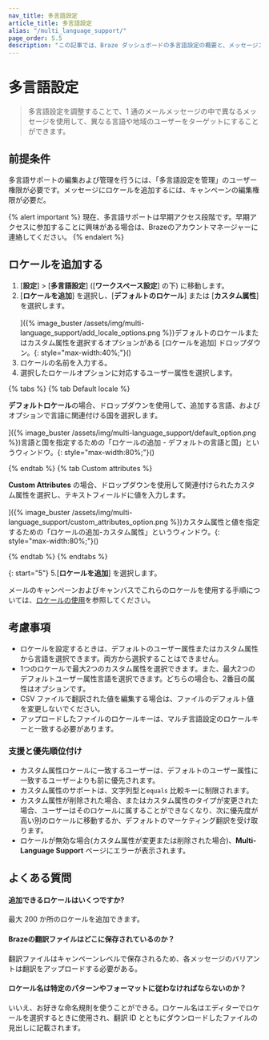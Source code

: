 ```yaml
---
nav_title: 多言語設定
article_title: 多言語設定
alias: "/multi_language_support/"
page_order: 5.5
description: "この記事では、Braze ダッシュボードの多言語設定の概要と、メッセージングでロケールを使用する方法について説明します。"
---
```


# 多言語設定

> 多言語設定を調整することで、1 通のメールメッセージの中で異なるメッセージを使用して、異なる言語や地域のユーザーをターゲットにすることができます。

## 前提条件

多言語サポートの編集および管理を行うには、「多言語設定を管理」のユーザー権限が必要です。メッセージにロケールを追加するには、キャンペーンの編集権限が必要だ。

{% alert important %}
現在、多言語サポートは早期アクセス段階です。早期アクセスに参加することに興味がある場合は、Brazeのアカウントマネージャーに連絡してください。
{% endalert %}

## ロケールを追加する

1. [**設定**] > [**多言語設定**] ([**ワークスペース設定**] の下) に移動します。
2. [**ロケールを追加**] を選択し、[**デフォルトのロケール**] または [**カスタム属性**] を選択します。<br><br>]({% image_buster /assets/img/multi-language_support/add_locale_options.png %})デフォルトのロケールまたはカスタム属性を選択するオプションがある [ロケールを追加] ドロップダウン。{: style="max-width:40%;"}()
3. ロケールの名前を入力する。
4. 選択したロケールオプションに対応するユーザー属性を選択します。

{% tabs %}
{% tab Default locale %}

**デフォルトロケール**の場合、ドロップダウンを使用して、追加する言語、およびオプションで言語に関連付ける国を選択します。<br><br>]({% image_buster /assets/img/multi-language_support/default_option.png %})言語と国を指定するための「ロケールの追加 - デフォルトの言語と国」というウィンドウ。{: style="max-width:80%;"}()

{% endtab %}
{% tab Custom attributes %}

**Custom Attributes** の場合、ドロップダウンを使用して関連付けられたカスタム属性を選択し、テキストフィールドに値を入力します。<br><br>]({% image_buster /assets/img/multi-language_support/custom_attributes_option.png %})カスタム属性と値を指定するための「ロケールの追加-カスタム属性」というウィンドウ。{: style="max-width:80%;"}()

{% endtab %}
{% endtabs %}

{: start="5"}
5\.[**ロケールを追加**] を選択します。 

メールのキャンペーンおよびキャンバスでこれらのロケールを使用する手順については、[ロケールの使用]({{site.baseurl}}/user_guide/message_building_by_channel/email/using_locales/)を参照してください。

## 考慮事項

- ロケールを設定するときは、デフォルトのユーザー属性またはカスタム属性から言語を選択できます。両方から選択することはできません。
- 1つのロケールで最大2つのカスタム属性を選択できます。また、最大2つのデフォルトユーザー属性言語を選択できます。どちらの場合も、2番目の属性はオプションです。
- CSV ファイルで翻訳された値を編集する場合は、ファイルのデフォルト値を変更しないでください。
- アップロードしたファイルのロケールキーは、マルチ言語設定のロケールキーと一致する必要があります。

### 支援と優先順位付け

- カスタム属性ロケールに一致するユーザーは、デフォルトのユーザー属性に一致するユーザーよりも前に優先されます。
- カスタム属性のサポートは、文字列型と`equals` 比較キーに制限されます。
- カスタム属性が削除された場合、またはカスタム属性のタイプが変更された場合、ユーザーはそのロケールに属することができなくなり、次に優先度が高い別のロケールに移動するか、デフォルトのマーケティング翻訳を受け取ります。
- ロケールが無効な場合(カスタム属性が変更または削除された場合)、**Multi-Language Support** ページにエラーが表示されます。

## よくある質問

#### 追加できるロケールはいくつですか?

最大 200 か所のロケールを追加できます。

#### Brazeの翻訳ファイルはどこに保存されているのか？

翻訳ファイルはキャンペーンレベルで保存されるため、各メッセージのバリアントは翻訳をアップロードする必要がある。

#### ロケール名は特定のパターンやフォーマットに従わなければならないのか？

いいえ、お好きな命名規則を使うことができる。ロケール名はエディターでロケールを選択するときに使用され、翻訳 ID とともにダウンロードしたファイルの見出しに記載されます。


